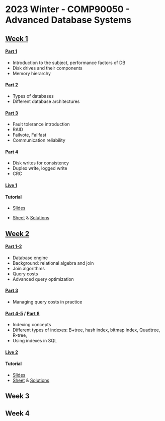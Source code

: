 # 2023 Winter - COMP90050 - Advanced Database Systems



## [Week 1](resources/week1.md)

#### [Part 1](lectures/week1/1.1.pdf)

* Introduction to the subject, performance factors of DB
* Disk drives and their components
* Memory hierarchy

#### [Part 2](lectures/week1/1.2.pdf)

* Types of databases
* Different database architectures

#### [Part 3](lectures/week1/1.3.pdf)

- Fault tolerance introduction
- RAID
- Failvote, Failfast
- Communication reliability

#### [Part 4](lectures/week1/1.4.pdf)

* Disk writes for consistency
* Duplex write, logged write
* CRC

#### [Live 1](lectures/week1/live1.pdf)

#### Tutorial

* [Slides](tutorials/slides/slide1.pdf)

* [Sheet](tutorials/sheets/t1.pdf) & [Solutions](tutorials/sheets/t1s.pdf)



## [Week 2](resources/week2.md)

#### [Part 1-2](lectures/week2/2.1.pdf)

* Database engine
* Background: relational algebra and join
* Join algorithms
* Query costs 
* Advanced query optimization

#### [Part 3](lectures/week2/2.2.pdf)

* Managing query costs in practice

#### [Part 4-5](lectures/week2/2.3.pdf) / [Part 6](lectures/week2/2.4.pdf)

* Indexing concepts
* Different types of indexes: B+tree, hash index, bitmap index, Quadtree, R-tree,
* Using indexes in SQL

#### [Live 2](lectures/week2/live2.pdf)

#### Tutorial

* [Slides](tutorials/slides/slide2.pdf)
* [Sheet](tutorials/sheets/t2.pdf) & [Solutions](tutorials/sheets/t2s.pdf)



## Week 3







## Week 4
